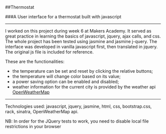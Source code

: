 ##Thermostat

###A User interface for a thermostat built with javascript
____________________

I worked on this project during week 6 at Makers Academy. It served as great practice in learning the basics of javascript, jquery, ajax calls, and css.
The whole project has been tested using jasmine and jasmine j-query.
The interface was developed in vanilla javascript first, then translated in jquery. The original js file is included for reference.

These are the functionalities:

- the temperature can be set and reset by clicking the relative buttons; 
- the temperature will change color based on its value;
- a power saving option can be enabled and disabled;
- weather information for the current city is provided by the weather api [OpenWeatherMap](http://openweathermap.org/api)

________________________

Technologies used: javascript, jquery, jasmine, html, css, bootstrap.css, rack, sinatra, OpenWeatherMap api.

NB: In order for the JQuery tests to work, you need to disable local file restrictions in your browser







